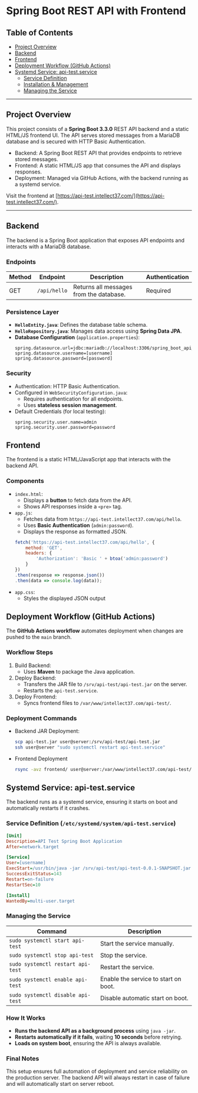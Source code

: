 
# Spring Boot REST API with Frontend

## **Table of Contents**
- [Project Overview](#project-overview)
- [Backend](#backend)
- [Frontend](#frontend)
- [Deployment Workflow (GitHub Actions)](#deployment-workflow-github-actions)
- [Systemd Service: api-test.service](#systemd-service-api-testservice)
  - [Service Definition](#service-definition-etc-systemd-system-api-testservice)
  - [Installation & Management](#installation--management)
  - [Managing the Service](#managing-the-service)

---

## Project Overview
This project consists of a **Spring Boot 3.3.0** REST API backend and a static HTML/JS frontend UI. The API serves stored messages from a MariaDB database and is secured with HTTP Basic Authentication.

- Backend: A Spring Boot REST API that provides endpoints to retrieve stored messages.
- Frontend: A static HTML/JS app that consumes the API and displays responses.
- Deployment: Managed via GitHub Actions, with the backend running as a systemd service.

Visit the frontend at [https://api-test.intellect37.com/](https://api-test.intellect37.com/).

---

## Backend
The backend is a Spring Boot application that exposes API endpoints and interacts with a MariaDB database.

### Endpoints
| Method | Endpoint           | Description                           | Authentication |
|--------|-------------------|---------------------------------------|----------------|
| GET    | `/api/hello`      | Returns all messages from the database. | Required |

### **Persistence Layer**
- **`HelloEntity.java`**: Defines the database table schema.
- **`HelloRepository.java`**: Manages data access using **Spring Data JPA**.
- **Database Configuration** (`application.properties`):
  ```properties
  spring.datasource.url=jdbc:mariadb://localhost:3306/spring_boot_api_test
  spring.datasource.username=[username]
  spring.datasource.password=[password]
  ```

### Security
- Authentication: HTTP Basic Authentication.
- Configured in `WebSecurityConfiguration.java`:
  - Requires authentication for all endpoints.
  - Uses **stateless session management**.
- Default Credentials (for local testing):
  ```properties
  spring.security.user.name=admin
  spring.security.user.password=password
  ```

## Frontend
The frontend is a static HTML/JavaScript app that interacts with the backend API.

### Components
- `index.html`:
  - Displays a **button** to fetch data from the API.
  - Shows API responses inside a `<pre>` tag.
- `app.js`:
  - Fetches data from `https://api-test.intellect37.com/api/hello`.
  - Uses **Basic Authentication** (`admin:password`).
  - Displays the response as formatted JSON.
  ```javascript
  fetch('https://api-test.intellect37.com/api/hello', {
      method: 'GET',
      headers: {
          'Authorization': 'Basic ' + btoa('admin:password')
      }
  })
  .then(response => response.json())
  .then(data => console.log(data));
  ```
- `app.css`:
  - Styles the displayed JSON output

## **Deployment Workflow (GitHub Actions)**
The **GitHub Actions workflow** automates deployment when changes are pushed to the `main` branch.

### Workflow Steps
1. Build Backend:
   - Uses **Maven** to package the Java application.
2. Deploy Backend:
   - Transfers the JAR file to `/srv/api-test/api-test.jar` on the server.
   - Restarts the `api-test.service`.
3. Deploy Frontend:
   - Syncs frontend files to `/var/www/intellect37.com/api-test/`.

### Deployment Commands
- Backend JAR Deployment:
  ```bash
  scp api-test.jar user@server:/srv/api-test/api-test.jar
  ssh user@server "sudo systemctl restart api-test.service"
  ```
- Frontend Deployment
  ```bash
  rsync -avz frontend/ user@server:/var/www/intellect37.com/api-test/
  ```

## **Systemd Service: api-test.service**
The backend runs as a systemd service, ensuring it starts on boot and automatically restarts if it crashes.

### **Service Definition (`/etc/systemd/system/api-test.service`)**
```ini
[Unit]
Description=API Test Spring Boot Application
After=network.target

[Service]
User=[username]
ExecStart=/usr/bin/java -jar /srv/api-test/api-test-0.0.1-SNAPSHOT.jar
SuccessExitStatus=143
Restart=on-failure
RestartSec=10

[Install]
WantedBy=multi-user.target
```
### Managing the Service
| Command                           | Description                                    |
|-----------------------------------|------------------------------------------------|
| `sudo systemctl start api-test`   | Start the service manually.                    |
| `sudo systemctl stop api-test`    | Stop the service.                              |
| `sudo systemctl restart api-test` | Restart the service.                           |
| `sudo systemctl enable api-test`  | Enable the service to start on boot.           |
| `sudo systemctl disable api-test` | Disable automatic start on boot.               |

### How It Works
- **Runs the backend API as a background process** using `java -jar`.
- **Restarts automatically if it fails**, waiting **10 seconds** before retrying.
- **Loads on system boot**, ensuring the API is always available.

### Final Notes
This setup ensures full automation of deployment and service reliability on the production server. The backend API will always restart in case of failure and will automatically start on server reboot.


